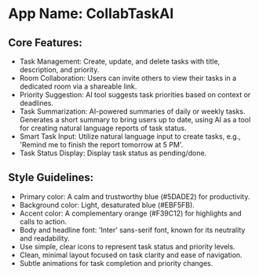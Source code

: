 # **App Name**: CollabTaskAI

## Core Features:

- Task Management: Create, update, and delete tasks with title, description, and priority.
- Room Collaboration: Users can invite others to view their tasks in a dedicated room via a shareable link.
- Priority Suggestion: AI tool suggests task priorities based on context or deadlines.
- Task Summarization: AI-powered summaries of daily or weekly tasks. Generates a short summary to bring users up to date, using AI as a tool for creating natural language reports of task status.
- Smart Task Input: Utilize natural language input to create tasks, e.g., 'Remind me to finish the report tomorrow at 5 PM'.
- Task Status Display: Display task status as pending/done.

## Style Guidelines:

- Primary color: A calm and trustworthy blue (#5DADE2) for productivity.
- Background color: Light, desaturated blue (#EBF5FB).
- Accent color: A complementary orange (#F39C12) for highlights and calls to action.
- Body and headline font: 'Inter' sans-serif font, known for its neutrality and readability.
- Use simple, clear icons to represent task status and priority levels.
- Clean, minimal layout focused on task clarity and ease of navigation.
- Subtle animations for task completion and priority changes.